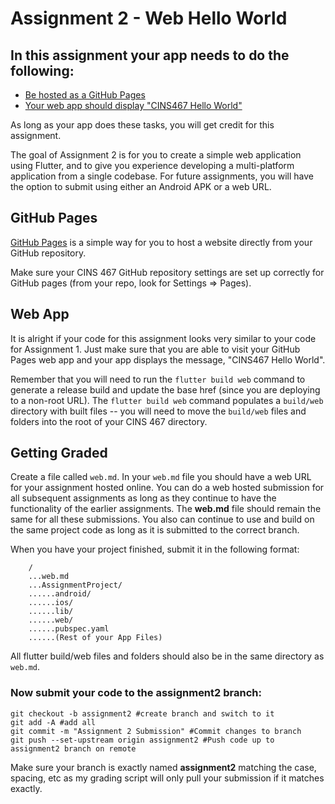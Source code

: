 # Assignment 2 - Web Hello World

## In this assignment your app needs to do the following:

* [Be hosted as a GitHub Pages](#github-pages)
* [Your web app should display "CINS467 Hello World"](#web-app)

As long as your app does these tasks, you will get credit for this assignment.

The goal of Assignment 2 is for you to create a simple web application using Flutter, and to give you experience developing a multi-platform application from a single codebase. For future assignments, you will have the option to submit using either an Android APK or a web URL.

## GitHub Pages

[GitHub Pages](https://pages.github.com/) is a simple way for you to host a website directly from your GitHub repository.

Make sure your CINS 467 GitHub repository settings are set up correctly for GitHub pages (from your repo, look for Settings => Pages).

## Web App

It is alright if your code for this assignment looks very similar to your code for Assignment 1. Just make sure that you are able to visit your GitHub Pages web app and your app displays the message, "CINS467 Hello World".

Remember that you will need to run the `flutter build web` command to generate a release build and update the base href (since you are deploying to a non-root URL). The `flutter build web` command populates a `build/web` directory with built files -- you will need to move the `build/web` files and folders into the root of your CINS 467 directory.

## Getting Graded

Create a file called `web.md`. In your `web.md` file you should have a web URL for your assignment hosted online. You can do a web hosted submission for all subsequent assignments as long as they continue to have the functionality of the earlier assignments. The **web.md** file should remain the same for all these submissions. You also can continue to use and build on the same project code as long as it is submitted to the correct branch.

When you have your project finished, submit it in the following format:

```
    /
    ...web.md
    ...AssignmentProject/
    ......android/
    ......ios/
    ......lib/
    ......web/
    ......pubspec.yaml
    ......(Rest of your App Files)
```

All flutter build/web files and folders should also be in the same directory as `web.md`.

### Now submit your code to the **assignment2** branch:

```
git checkout -b assignment2 #create branch and switch to it
git add -A #add all
git commit -m "Assignment 2 Submission" #Commit changes to branch
git push --set-upstream origin assignment2 #Push code up to assignment2 branch on remote
```

Make sure your branch is exactly named **assignment2** matching the case, spacing, etc as my grading script will only pull your submission if it matches exactly.
